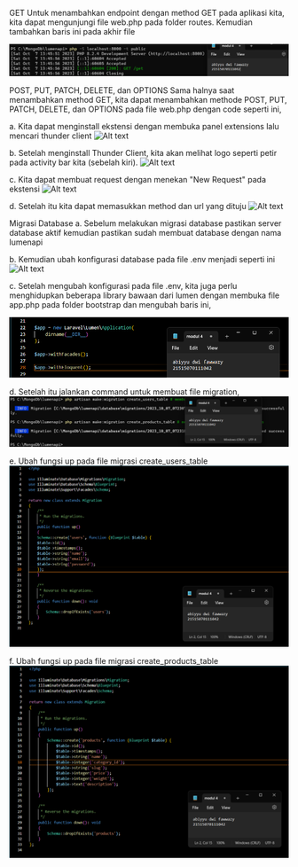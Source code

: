 GET
Untuk menambahkan endpoint dengan method GET pada aplikasi kita, kita dapat
mengunjungi file web.php pada folder routes. Kemudian tambahkan baris ini pada akhir
file

![Alt text](screenshot/image00_4.png)

POST, PUT, PATCH, DELETE, dan OPTIONS
Sama halnya saat menambahkan method GET, kita dapat menambahkan methode
POST, PUT, PATCH, DELETE, dan OPTIONS pada file web.php dengan code seperti
ini,

a. Kita dapat menginstall ekstensi dengan membuka panel extensions lalu mencari thunder client
![Alt text](image01_4.png)

b. Setelah menginstall Thunder Client, kita akan melihat logo seperti petir pada activity bar kita (sebelah kiri).
![Alt text](image02_4.png)

c. Kita dapat membuat request dengan menekan "New Request" pada ekstensi
![Alt text](image03_4.png)

d. Setelah itu kita dapat memasukkan method dan url yang dituju
![Alt text](image04_4.png)

Migrasi Database
a. Sebelum melakukan migrasi database pastikan server database aktif kemudian
pastikan sudah membuat database dengan nama lumenapi

b. Kemudian ubah konfigurasi database pada file .env menjadi seperti ini
![Alt text](image05_4.png)

c. Setelah mengubah konfigurasi pada file .env, kita juga perlu menghidupkan
beberapa library bawaan dari lumen dengan membuka file app.php pada folder
bootstrap dan mengubah baris ini,

![Alt text](image-5.png)

d. Setelah itu jalankan command untuk membuat file migration,
![Alt text](image-6.png)

e. Ubah fungsi up pada file migrasi create_users_table
![Alt text](image-7.png)

f. Ubah fungsi up pada file migrasi create_products_table
![Alt text](image-8.png)


